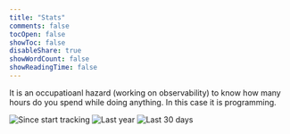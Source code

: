 ```yaml
---
title: "Stats"
comments: false
tocOpen: false
showToc: false
disableShare: true
showWordCount: false
showReadingTime: false
---
```


It is an occupatioanl hazard (working on observability) to know how many hours do you spend while doing anything. In this case it is programming.

![Since start tracking](https://wakatime.com/share/@kemal/4ab9252a-ab99-400b-ae97-ab2a29c1a35a.svg)
![Last year](https://wakatime.com/share/@kemal/863d64ce-fadb-4599-a52c-a43763aefeda.svg)
![Last 30 days](https://wakatime.com/share/@kemal/edc85219-3089-42d0-a35a-67958da4d21f.svg)
